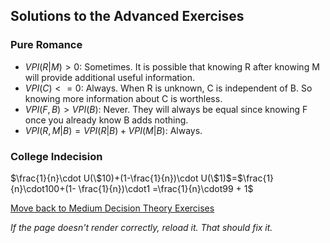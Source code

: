 ## Solutions to the Advanced Exercises


### Pure Romance
- $VPI(R|M)>0$: Sometimes. It is possible that knowing R after knowing M will provide additional useful information.
- $VPI(C)<=0$: Always. When R is unknown, C is independent of B. So knowing more information about C is worthless.
- $VPI(F,B)>VPI(B)$: Never. They will always be equal since knowing F once you already know B adds nothing.
- $VPI(R,M|B)=VPI(R|B)+VPI(M|B)$:	Always.

### College Indecision
$\frac{1}{n}\cdot U(\$10)+(1-\frac{1}{n})\cdot U(\$1)$=$\frac{1}{n}\cdot100+(1- \frac{1}{n})\cdot1 =\frac{1}{n}\cdot99 + 1$


[Move back to Medium Decision Theory Exercises](https://github.com/UMdecisionsupport/DecisionSupport2023/blob/main/DecisionTheory/Medium.md)

*If the page doesn't render correctly, reload it. That should fix it.*
